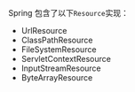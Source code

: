 Spring 包含了以下`Resource`实现：

- UrlResource
- ClassPathResource
- FileSystemResource
- ServletContextResource
- InputStreamResource
- ByteArrayResource